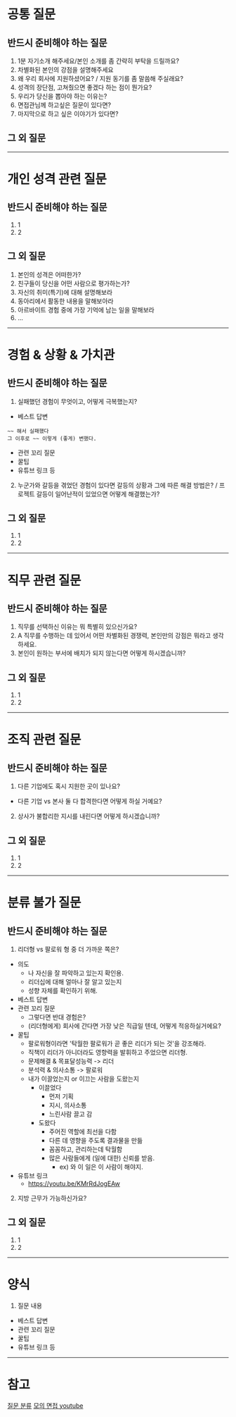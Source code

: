 # 공통 질문

## 반드시 준비해야 하는 질문

1. 1분 자기소개 해주세요/본인 소개를 좀 간략히 부탁을 드릴까요?
2. 차별화된 본인의 강점을 설명해주세요
3. 왜 우리 회사에 지원하셨어요? / 지원 동기를 좀 말씀해 주실래요?
4. 성격의 장단점, 고쳐줬으면 좋겠다 하는 점이 뭔가요?
5. 우리가 당신을 뽑아야 하는 이유는?
6. 면접관님께 하고싶은 질문이 있다면?
7. 마지막으로 하고 싶은 이야기가 있다면?

## 그 외 질문

---

# 개인 성격 관련 질문

## 반드시 준비해야 하는 질문

1. 1
2. 2

## 그 외 질문

1. 본인의 성격은 어떠한가?
2. 친구들이 당신을 어떤 사람으로 평가하는가?
3. 자신의 취미(특기)에 대해 설명해보라
4. 동아리에서 활동한 내용을 말해보아라
5. 아르바이트 경험 중에 가장 기억에 남는 일을 말해보라
6. ...

---

# 경험 & 상황 & 가치관

## 반드시 준비해야 하는 질문

1. 실패했던 경험이 무엇이고, 어떻게 극복했는지?
- 베스트 답변
```
~~ 해서 실패했다
그 이후로 ~~ 이렇게 (좋게) 변했다.
```
- 관련 꼬리 질문
- 꿀팁
- 유튜브 링크 등

2. 누군가와 갈등을 겪었던 경험이 있다면 갈등의 상황과 그에 따른 해결 방법은? / 프로젝트 갈등이 일어난적이 있었으면 어떻게 해결했는가?

## 그 외 질문

1. 1
2. 2

---

# 직무 관련 질문

## 반드시 준비해야 하는 질문

1. 직무를 선택하신 이유는 뭐 특별히 있으신가요?
2. A 직무를 수행하는 데 있어서 어떤 차별화된 경쟁력, 본인만의 강점은 뭐라고 생각하세요.
3. 본인이 원하는 부서에 배치가 되지 않는다면 어떻게 하시겠습니까?

## 그 외 질문

1. 1
2. 2

---

# 조직 관련 질문

## 반드시 준비해야 하는 질문

1. 다른 기업에도 혹시 지원한 곳이 있나요?

- 다른 기업 vs 본사 둘 다 합격한다면 어떻게 하실 거예요?

2. 상사가 불합리한 지시를 내린다면 어떻게 하시겠습니까?

## 그 외 질문

1. 1
2. 2

---

# 분류 불가 질문

## 반드시 준비해야 하는 질문

1. 리더형 vs 팔로워 형 중 더 가까운 쪽은?

- 의도
  - 나 자신을 잘 파악하고 있는지 확인용.
  - 리더십에 대해 얼마나 잘 알고 있는지
  - 성향 자체를 확인하기 위해.
- 베스트 답변
- 관련 꼬리 질문
  - 그렇다면 반대 경험은?
  - (리더형에게) 회사에 간다면 가장 낮은 직급일 텐데, 어떻게 적응하실거에요?
- 꿀팁
  - 팔로워형이라면 '탁월한 팔로워가 곧 좋은 리더가 되는 것'을 강조해라.
  - 직책이 리더가 아니더라도 영향력을 발휘하고 주었으면 리더형.
  - 문제해결 & 목표달성능력 -> 리더
  - 분석력 & 의사소통 -> 팔로워
  - 내가 이끌었는지 or 이끄는 사람을 도왔는지
    - 이끌었다
      - 먼저 기획
      - 지시, 의사소통
      - 느린사람 끌고 감
    - 도왔다
      - 주어진 역할에 최선을 다함
      - 다른 데 영향을 주도록 결과물을 만듦
      - 꼼꼼하고, 관리하는데 탁월함
      - 많은 사람들에게 (일에 대한) 신뢰를 받음.
        - ex) 와 이 일은 이 사람이 해야지.
- 유튜브 링크
  - https://youtu.be/KMrRdJogEAw

2. 지방 근무가 가능하신가요?

## 그 외 질문

1. 1
2. 2

---

# 양식

1. 질문 내용

- 베스트 답변
- 관련 꼬리 질문
- 꿀팁
- 유튜브 링크 등

---

# 참고

[질문 분류](https://bartkang.tistory.com/23)
[모의 면접 youtube](https://www.youtube.com/watch?v=Qyk-h7e34uI)
